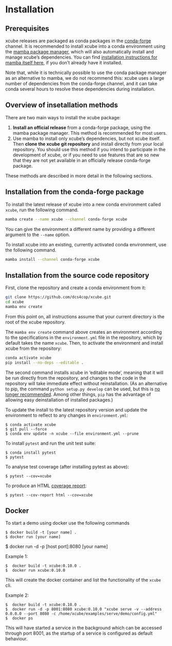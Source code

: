 # Installation

## Prerequisites

xcube releases are packaged as conda packages in the
[conda-forge](https://conda-forge.org/) channel. It is recommended to install
xcube into a conda environment using the
[mamba package manager](https://github.com/mamba-org/mamba), which will
also automatically install and manage xcube’s dependencies.
You can find [installation instructions for mamba itself
here](https://mamba.readthedocs.io/en/latest/installation.html), if you
don’t already have it installed.

Note that, while it is technically possible to use the conda package manager
as an alternative to mamba, we do not recommend this: xcube uses a large
number of dependencies from the conda-forge channel, and it can take conda
several hours to resolve these dependencies during installation.

## Overview of insetallation methods

There are two main ways to install the xcube package:

1.  **Install an official release** from a conda-forge package, using the mamba
    package manager. This method is recommended for most users.
2.  Use mamba to install only xcube’s dependencies, but not xcube itself.
    Then **clone the xcube git repository** and install directly from your
    local repository. You should use this method if you intend to participate
    in the development of xcube, or if you need to use features that are
    so new that they are not yet available in an officially release conda-forge
    package.

These methods are described in more detail in the following sections.

## Installation from the conda-forge package

To install the latest release of xcube into a new conda environment called
`xcube`, run the following command.

```bash
mamba create --name xcube --channel conda-forge xcube
```

You can give the environment a different name by providing a different argument
to the `--name` option.

To install xcube into an existing, currently activated conda environment,
use the following command.

```bash
mamba install --channel conda-forge xcube
```

## Installation from the source code repository

First, clone the repository and create a conda environment from it:

```bash
git clone https://github.com/dcs4cop/xcube.git
cd xcube
mamba env create
```

From this point on, all instructions assume that your current directory is the
root of the xcube repository.

The `mamba env create` command above creates an environment according to
the specifications in the `environment.yml` file in the repository, which
by default takes the name `xcube`. Then, to activate the environment and
install xcube from the repository:

```bash    
conda activate xcube
pip install --no-deps --editable .
```

The second command installs xcube in ‘editable mode’, meaning that it will
be run directly from the repository, and changes to the code in the repository
will take immediate effect without reinstallation. (As an alternative to
pip, the command `python setup.py develop` can be used, but this is
[no longer recommended](https://docs.python.org/3/install/#introduction).
Among other things, `pip` has the advantage of allowing easy deinstallation of
installed packages.)

To update the install to the latest repository version and update the
environment to reflect to any changes in `environment.yml`:
    
    $ conda activate xcube
    $ git pull --force
    $ conda env update -n xcube --file environment.yml --prune
    
To install `pytest` and run the unit test suite:
    
    $ conda install pytest
    $ pytest
    
To analyse test coverage (after installing pytest as above):

    $ pytest --cov=xcube

To produce an HTML
[coverage report](https://pytest-cov.readthedocs.io/en/latest/reporting.html):

    $ pytest --cov-report html --cov=xcube

## Docker

To start a demo using docker use the following commands

    $ docker build -t [your name] .
    $ docker run [your name]
    

$ docker run -d -p [host port]:8080 [your name]
    
Example 1:

    $  docker build -t xcube:0.10.0 .
    $  docker run xcube:0.10.0

This will create the docker container and list the functionality of the 
`xcube` cli.

Example 2:

    $  docker build -t xcube:0.10.0 .
    $  docker run -d -p 8001:8080 xcube:0.10.0 "xcube serve -v --address 0.0.0.0 --port 8080 -c /home/xcube/examples/serve/demo/config.yml"
    $  docker ps

This will have started a service in the background which can be accessed 
through port 8001, as the startup of a service is configured as default
behaviour.
